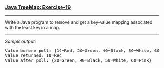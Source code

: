 ### [Java TreeMap: Exercise-19](https://www.w3resource.com/java-exercises/collection/java-collection-tree-map-exercise-19.php)

***
<p>Write a Java program to remove and get a key-value mapping associated with the least key in a map.</p>

***
_Sample output:_
<pre class="output">
Value before poll: {10=Red, 20=Green, 40=Black, 50=White, 60=Pink}     
Value returned: 10=Red                                                 
Value after poll: {20=Green, 40=Black, 50=White, 60=Pink}</pre>